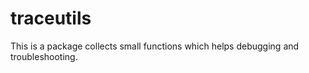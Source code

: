 # traceutils

This is a package collects small functions which helps debugging and troubleshooting.
